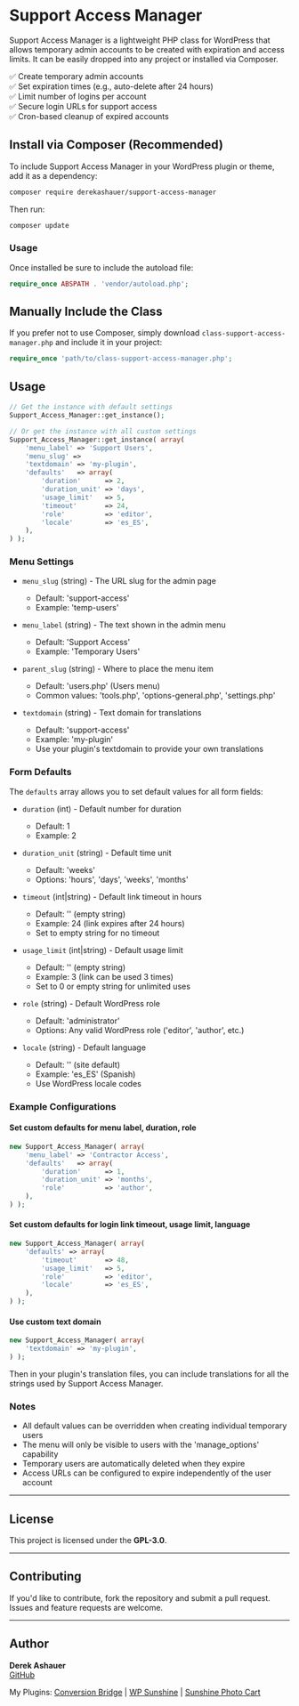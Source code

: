 # Support Access Manager

Support Access Manager is a lightweight PHP class for WordPress that allows temporary admin accounts to be created with expiration and access limits. It can be easily dropped into any project or installed via Composer.

✅ Create temporary admin accounts  
✅ Set expiration times (e.g., auto-delete after 24 hours)  
✅ Limit number of logins per account  
✅ Secure login URLs for support access  
✅ Cron-based cleanup of expired accounts  

## Install via Composer (Recommended)
To include Support Access Manager in your WordPress plugin or theme, add it as a dependency:

```sh
composer require derekashauer/support-access-manager
```

Then run:

```sh
composer update
```

### Usage

Once installed be sure to include the autoload file:

```php
require_once ABSPATH . 'vendor/autoload.php';
```

## Manually Include the Class
If you prefer not to use Composer, simply download `class-support-access-manager.php` and include it in your project:

```php
require_once 'path/to/class-support-access-manager.php';
```

## Usage

```php
// Get the instance with default settings
Support_Access_Manager::get_instance();

// Or get the instance with all custom settings
Support_Access_Manager::get_instance( array(
    'menu_label' => 'Support Users',
	'menu_slug' => 
    'textdomain' => 'my-plugin',
    'defaults'   => array(
        'duration'      => 2,
        'duration_unit' => 'days',
        'usage_limit'   => 5,
        'timeout'       => 24,
        'role'          => 'editor',
        'locale'        => 'es_ES',
    ),
) );
```

### Menu Settings

- `menu_slug` (string) - The URL slug for the admin page
  - Default: 'support-access'
  - Example: 'temp-users'

- `menu_label` (string) - The text shown in the admin menu
  - Default: 'Support Access'
  - Example: 'Temporary Users'

- `parent_slug` (string) - Where to place the menu item
  - Default: 'users.php' (Users menu)
  - Common values: 'tools.php', 'options-general.php', 'settings.php'

- `textdomain` (string) - Text domain for translations
  - Default: 'support-access'
  - Example: 'my-plugin'
  - Use your plugin's textdomain to provide your own translations

### Form Defaults

The `defaults` array allows you to set default values for all form fields:

- `duration` (int) - Default number for duration
  - Default: 1
  - Example: 2

- `duration_unit` (string) - Default time unit
  - Default: 'weeks'
  - Options: 'hours', 'days', 'weeks', 'months'

- `timeout` (int|string) - Default link timeout in hours
  - Default: '' (empty string)
  - Example: 24 (link expires after 24 hours)
  - Set to empty string for no timeout

- `usage_limit` (int|string) - Default usage limit
  - Default: '' (empty string)
  - Example: 3 (link can be used 3 times)
  - Set to 0 or empty string for unlimited uses

- `role` (string) - Default WordPress role
  - Default: 'administrator'
  - Options: Any valid WordPress role ('editor', 'author', etc.)

- `locale` (string) - Default language
  - Default: '' (site default)
  - Example: 'es_ES' (Spanish)
  - Use WordPress locale codes

### Example Configurations

#### Set custom defaults for menu label, duration, role

```php
new Support_Access_Manager( array(
    'menu_label' => 'Contractor Access',
    'defaults'   => array(
        'duration'      => 1,
        'duration_unit' => 'months',
        'role'          => 'author',
    ),
) );
```

#### Set custom defaults for login link timeout, usage limit, language

```php
new Support_Access_Manager( array(
    'defaults' => array(
        'timeout'       => 48,
        'usage_limit'   => 5,
        'role'          => 'editor',
        'locale'        => 'es_ES',
    ),
) );
```

#### Use custom text domain

```php
new Support_Access_Manager( array(
    'textdomain' => 'my-plugin',
) );
```

Then in your plugin's translation files, you can include translations for all the strings used by Support Access Manager.

### Notes

- All default values can be overridden when creating individual temporary users
- The menu will only be visible to users with the 'manage_options' capability
- Temporary users are automatically deleted when they expire
- Access URLs can be configured to expire independently of the user account

---

## License

This project is licensed under the **GPL-3.0**.

---

## Contributing

If you'd like to contribute, fork the repository and submit a pull request. Issues and feature requests are welcome.

---

## Author

**Derek Ashauer**  
[GitHub](https://github.com/derekashauer)

My Plugins: [Conversion Bridge](https://conversionbridgewp.com) | [WP Sunshine](https://www.wpsunshine.com) | [Sunshine Photo Cart](https://www.sunshinephotocart.com)
